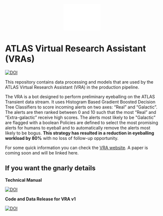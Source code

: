 <p align="center">
<img src="./docs/source/_static/logo.png?raw=true" width="120px" />
</p>

# ATLAS Virtual Research Assistant (VRAs)
[![DOI](https://zenodo.org/badge/888466484.svg)](https://doi.org/10.5281/zenodo.14363396)

This repository contains data processing and models that are used by 
the ATLAS Virtual Research Assistant (VRA) in the production pipeline. 

The VRA is a bot designed to perform preliminary eyeballing on the ATLAS Transient data stream. 
It uses Histogram Based Gradient Boosted Decision Tree Classifiers to score incoming alerts on two axes: “Real” and  “Galactic”. 
The alerts are then ranked between 0 and 10 such that the most “Real” and “Extra-galactic” receive high scores. 
The alerts most likely to be "Galactic" are flagged with a boolean
Policies are defined to select the most promising alerts for humans to eyeball and to automatically
remove the alerts most likely to be bogus. 
**This strategy has resulted in a reduction in eyeballing workload by 80%** with no loss of follow-up opportunity.  


For some quick information you can check the [VRA website](https://heloises.github.io/atlasvras/about.html).
A paper is coming soon and will be linked here. 

## If you want the gnarly details

**Technical Manual** 

[![DOI](https://zenodo.org/badge/DOI/10.5281/zenodo.14983098.svg)](https://doi.org/10.5281/zenodo.14983098)

**Code and Data Release for VRA v1**

[![DOI](https://zenodo.org/badge/DOI/10.5281/zenodo.14906192.svg)](https://doi.org/10.5281/zenodo.14906192)

